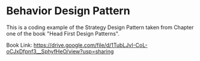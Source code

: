 # Behavior Design Pattern

This is a coding example of the Strategy Design Pattern taken from Chapter one of the book "Head First Design Patterns".

Book Link: https://drive.google.com/file/d/1TubLJvI-CoL-oCJxDfpnf3__SphyfHeO/view?usp=sharing